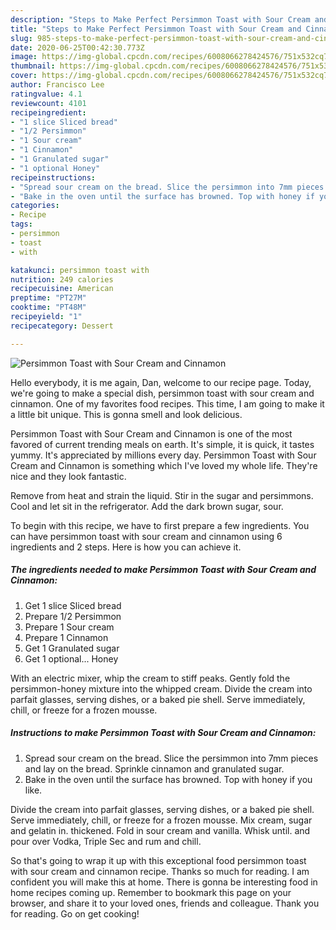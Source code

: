 ```yaml
---
description: "Steps to Make Perfect Persimmon Toast with Sour Cream and Cinnamon"
title: "Steps to Make Perfect Persimmon Toast with Sour Cream and Cinnamon"
slug: 985-steps-to-make-perfect-persimmon-toast-with-sour-cream-and-cinnamon
date: 2020-06-25T00:42:30.773Z
image: https://img-global.cpcdn.com/recipes/6008066278424576/751x532cq70/persimmon-toast-with-sour-cream-and-cinnamon-recipe-main-photo.jpg
thumbnail: https://img-global.cpcdn.com/recipes/6008066278424576/751x532cq70/persimmon-toast-with-sour-cream-and-cinnamon-recipe-main-photo.jpg
cover: https://img-global.cpcdn.com/recipes/6008066278424576/751x532cq70/persimmon-toast-with-sour-cream-and-cinnamon-recipe-main-photo.jpg
author: Francisco Lee
ratingvalue: 4.1
reviewcount: 4101
recipeingredient:
- "1 slice Sliced bread"
- "1/2 Persimmon"
- "1 Sour cream"
- "1 Cinnamon"
- "1 Granulated sugar"
- "1 optional Honey"
recipeinstructions:
- "Spread sour cream on the bread. Slice the persimmon into 7mm pieces and lay on the bread. Sprinkle cinnamon and granulated sugar."
- "Bake in the oven until the surface has browned. Top with honey if you like."
categories:
- Recipe
tags:
- persimmon
- toast
- with

katakunci: persimmon toast with 
nutrition: 249 calories
recipecuisine: American
preptime: "PT27M"
cooktime: "PT48M"
recipeyield: "1"
recipecategory: Dessert

---
```



![Persimmon Toast with Sour Cream and Cinnamon](https://img-global.cpcdn.com/recipes/6008066278424576/751x532cq70/persimmon-toast-with-sour-cream-and-cinnamon-recipe-main-photo.jpg)

Hello everybody, it is me again, Dan, welcome to our recipe page. Today, we're going to make a special dish, persimmon toast with sour cream and cinnamon. One of my favorites food recipes. This time, I am going to make it a little bit unique. This is gonna smell and look delicious.

Persimmon Toast with Sour Cream and Cinnamon is one of the most favored of current trending meals on earth. It's simple, it is quick, it tastes yummy. It's appreciated by millions every day. Persimmon Toast with Sour Cream and Cinnamon is something which I've loved my whole life. They're nice and they look fantastic.

Remove from heat and strain the liquid. Stir in the sugar and persimmons. Cool and let sit in the refrigerator. Add the dark brown sugar, sour.


To begin with this recipe, we have to first prepare a few ingredients. You can have persimmon toast with sour cream and cinnamon using 6 ingredients and 2 steps. Here is how you can achieve it.

<!--inarticleads1-->

##### The ingredients needed to make Persimmon Toast with Sour Cream and Cinnamon:

1. Get 1 slice Sliced bread
1. Prepare 1/2 Persimmon
1. Prepare 1 Sour cream
1. Prepare 1 Cinnamon
1. Get 1 Granulated sugar
1. Get 1 optional... Honey


With an electric mixer, whip the cream to stiff peaks. Gently fold the persimmon-honey mixture into the whipped cream. Divide the cream into parfait glasses, serving dishes, or a baked pie shell. Serve immediately, chill, or freeze for a frozen mousse. 

<!--inarticleads2-->

##### Instructions to make Persimmon Toast with Sour Cream and Cinnamon:

1. Spread sour cream on the bread. Slice the persimmon into 7mm pieces and lay on the bread. Sprinkle cinnamon and granulated sugar.
1. Bake in the oven until the surface has browned. Top with honey if you like.


Divide the cream into parfait glasses, serving dishes, or a baked pie shell. Serve immediately, chill, or freeze for a frozen mousse. Mix cream, sugar and gelatin in. thickened. Fold in sour cream and vanilla. Whisk until. and pour over Vodka, Triple Sec and rum and chill. 

So that's going to wrap it up with this exceptional food persimmon toast with sour cream and cinnamon recipe. Thanks so much for reading. I am confident you will make this at home. There is gonna be interesting food in home recipes coming up. Remember to bookmark this page on your browser, and share it to your loved ones, friends and colleague. Thank you for reading. Go on get cooking!
